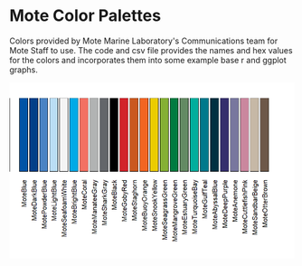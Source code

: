 # Mote Color Palettes

Colors provided by Mote Marine Laboratory's Communications team for Mote Staff to use. The code and csv file provides the names and hex values for the colors and incorporates them into some example base r and ggplot graphs. 


![](motecolors.png)
